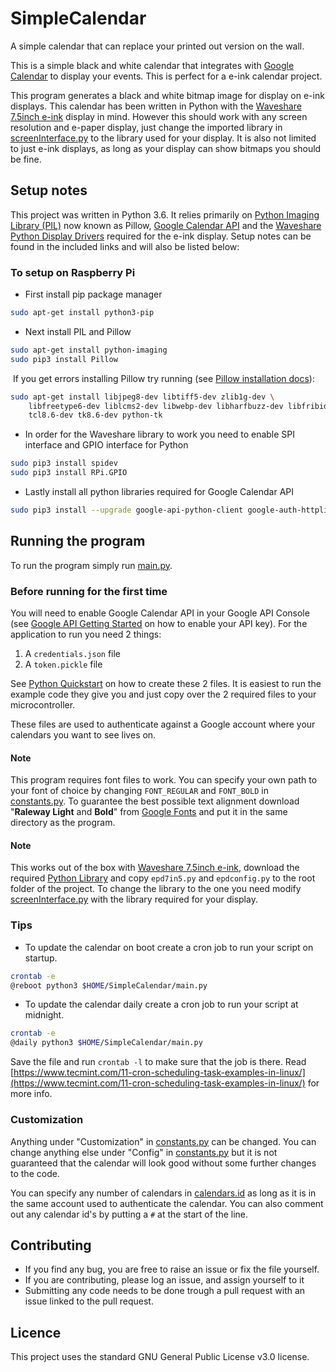 # SimpleCalendar

A simple calendar that can replace your printed out version on the wall.

This is a simple black and white calendar that integrates with [Google Calendar](https://developers.google.com/calendar/) to display your events. This is perfect for a e-ink calendar project.

This program generates a black and white bitmap image for display on e-ink displays. This calendar has been written in Python with the [Waveshare 7.5inch e-ink](https://www.waveshare.com/7.5inch-e-paper-hat.htm) display in mind. However this should work with any screen resolution and e-paper display, just change the imported library in [screenInterface.py](screeninterface.py) to the library used for your display. It is also not limited to just e-ink displays, as long as your display can show bitmaps you should be fine.

## Setup notes

This project was written in Python 3.6. It relies primarily on [Python Imaging Library (PIL)](https://pypi.org/project/Pillow/) now known as Pillow, [Google Calendar API](https://developers.google.com/api-client-library/python/apis/calendar/v3) and the [Waveshare Python Display Drivers](https://www.waveshare.com/wiki/7.5inch_e-Paper_HAT) required for the e-ink display. Setup notes can be found in the included links and will also be listed below:

### To setup on Raspberry Pi

* First install pip package manager

```bash
sudo apt-get install python3-pip
```

* Next install PIL and Pillow

```bash
sudo apt-get install python-imaging
sudo pip3 install Pillow
```

&nbsp;If you get errors installing Pillow try running (see [Pillow installation docs](https://pillow.readthedocs.io/en/latest/installation.html#linux-installation)):

```bash
sudo apt-get install libjpeg8-dev libtiff5-dev zlib1g-dev \
    libfreetype6-dev liblcms2-dev libwebp-dev libharfbuzz-dev libfribidi-dev \
    tcl8.6-dev tk8.6-dev python-tk
```

* In order for the Waveshare library to work you need to enable SPI interface and GPIO interface for Python

```bash
sudo pip3 install spidev
sudo pip3 install RPi.GPIO
```

* Lastly install all python libraries required for Google Calendar API

```bash
sudo pip3 install --upgrade google-api-python-client google-auth-httplib2 google-auth-oauthlib
```

## Running the program

To run the program simply run [main.py](main.py).

### Before running for the first time

You will need to enable Google Calendar API in your Google API Console (see [Google API Getting Started](https://developers.google.com/api-client-library/python/start/get_started) on how to enable your API key). For the application to run you need 2 things:

1. A `credentials.json` file
2. A `token.pickle` file

See [Python Quickstart](https://developers.google.com/calendar/quickstart/python) on how to create these 2 files. It is easiest to run the example code they give you and just copy over the 2 required files to your microcontroller.

These files are used to authenticate against a Google account where your calendars you want to see lives on.

#### Note

This program requires font files to work. You can specify your own path to your font of choice by changing `FONT_REGULAR` and `FONT_BOLD` in [constants.py](constants.py). To guarantee the best possible text alignment download "**Raleway Light** and **Bold**" from [Google Fonts](https://fonts.google.com/specimen/Raleway) and put it in the same directory as the program.

#### Note

This works out of the box with [Waveshare 7.5inch e-ink](https://www.waveshare.com/7.5inch-e-paper-hat.htm), download the required [Python Library](https://www.waveshare.com/wiki/7.5inch_e-Paper_HAT) and copy `epd7in5.py` and `epdconfig.py` to the root folder of the project. To change the library to the one you need modify [screenInterface.py](screeninterface.py) with the library required for your display.

### Tips

* To update the calendar on boot create a cron job to run your script on startup.

``` bash
crontab -e
@reboot python3 $HOME/SimpleCalendar/main.py
```

* To update the calendar daily create a cron job to run your script at midnight.

``` bash
crontab -e
@daily python3 $HOME/SimpleCalendar/main.py
```

Save the file and run `crontab -l` to make sure that the job is there. Read [https://www.tecmint.com/11-cron-scheduling-task-examples-in-linux/](https://www.tecmint.com/11-cron-scheduling-task-examples-in-linux/) for more info.

### Customization

Anything under "Customization" in [constants.py](constants.py) can be changed. You can change anything else under "Config" in [constants.py](constants.py) but it is not guaranteed that the calendar will look good without some further changes to the code.

You can specify any number of calendars in [calendars.id](calendars.id) as long as it is in the same account used to authenticate the calendar. You can also comment out any calendar id's by putting a `#` at the start of the line.

## Contributing

* If you find any bug, you are free to raise an issue or fix the file yourself.
* If you are contributing, please log an issue, and assign yourself to it
* Submitting any code needs to be done trough a pull request with an issue linked to the pull request.

## Licence

This project uses the standard GNU General Public License v3.0 license.
